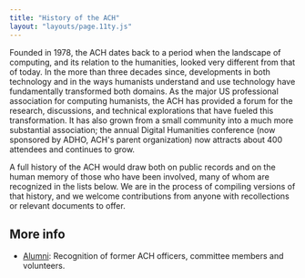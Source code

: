 ```yaml
---
title: "History of the ACH"
layout: "layouts/page.11ty.js"
---
```


Founded in 1978, the ACH dates back to a period when the landscape of computing, and its relation to the humanities, looked very different from that of today. In the more than three decades since, developments in both technology and in the ways humanists understand and use technology have fundamentally transformed both domains. As the major US professional association for computing humanists, the ACH has provided a forum for the research, discussions, and technical explorations that have fueled this transformation. It has also grown from a small community into a much more substantial association; the annual Digital Humanities conference (now sponsored by ADHO, ACH's parent organization) now attracts about 400 attendees and continues to grow.

A full history of the ACH would draw both on public records and on the human memory of those who have been involved, many of whom are recognized in the lists below. We are in the process of compiling versions of that history, and we welcome contributions from anyone with recollections or relevant documents to offer.


## More info

- [Alumni](/about/alumni): Recognition of former ACH officers, committee members and volunteers.

